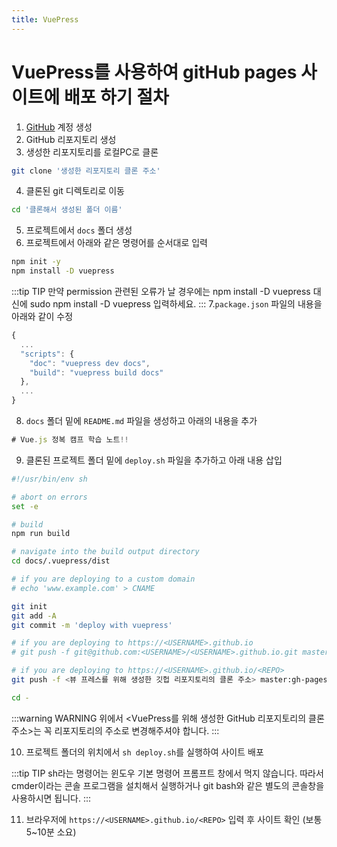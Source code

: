 ```yaml
---
title: VuePress
---
```


# VuePress를 사용하여 gitHub pages 사이트에 배포 하기 절차
1. [GitHub](https://github.com) 계정 생성
2. GitHub 리포지토리 생성
3. 생성한 리포지토리를 로컬PC로 클론
```bash
git clone '생성한 리포지토리 클론 주소'
```
4. 클론된 git 디렉토리로 이동
```bash
cd '클론해서 생성된 폴더 이름'
```
5. 프로젝트에서 `docs` 폴더 생성
6. 프로젝트에서 아래와 같은 명령어를 순서대로 입력
```bash
npm init -y
npm install -D vuepress
```
:::tip
TIP
만약 permission 관련된 오류가 날 경우에는 npm install -D vuepress 대신에 sudo npm install -D vuepress 입력하세요.
:::
7.`package.json` 파일의 내용을 아래와 같이 수정
```js
{
  ...
  "scripts": {
    "doc": "vuepress dev docs",
    "build": "vuepress build docs"
  },
  ...
}
```
8. `docs` 폴더 밑에 `README.md` 파일을 생성하고 아래의 내용을 추가
```js
# Vue.js 정복 캠프 학습 노트!!
```
9. 클론된 프로젝트 폴더 밑에 `deploy.sh` 파일을 추가하고 아래 내용 삽입
```bash
#!/usr/bin/env sh

# abort on errors
set -e

# build
npm run build

# navigate into the build output directory
cd docs/.vuepress/dist

# if you are deploying to a custom domain
# echo 'www.example.com' > CNAME

git init
git add -A
git commit -m 'deploy with vuepress'

# if you are deploying to https://<USERNAME>.github.io
# git push -f git@github.com:<USERNAME>/<USERNAME>.github.io.git master

# if you are deploying to https://<USERNAME>.github.io/<REPO>
git push -f <뷰 프레스를 위해 생성한 깃헙 리포지토리의 클론 주소> master:gh-pages

cd -
```

:::warning
WARNING
위에서 <VuePress를 위해 생성한 GitHub 리포지토리의 클론 주소>는 꼭 리포지토리의 주소로 변경해주셔야 합니다.
:::

10. 프로젝트 폴더의 위치에서 `sh deploy.sh`를 실행하여 사이트 배포

:::tip
TIP
sh라는 명령어는 윈도우 기본 명령어 프롬프트 창에서 먹지 않습니다. 따라서 cmder이라는 콘솔 프로그램을 설치해서 실행하거나 git bash와 같은 별도의 콘솔창을 사용하시면 됩니다.
:::

11. 브라우저에 `https://<USERNAME>.github.io/<REPO>` 입력 후 사이트 확인 (보통 5~10분 소요)
